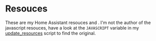# Resouces

These are my Home Assistant resouces and .
I'm not the author of the javascript resouces, have a look at the `JAVASCRIPT` variable in my [update_resources](../scripts/update_resources) script to find the original.
